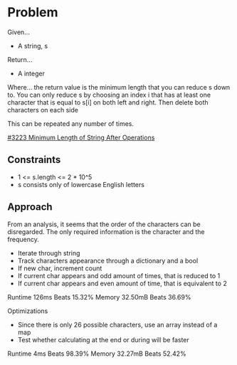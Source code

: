 
# Problem
Given...
- A string, s

Return...
- A integer

Where...
the return value is the minimum length that you can reduce s down to. You can 
only reduce s by choosing an index i that has at least one character that is 
equal to s\[i] on both left and right. Then delete both characters on each side

This can be repeated any number of times.

[#3223 Minimum Length of String After Operations](https://leetcode.com/problems/minimum-length-of-string-after-operations/description/?envType=daily-question&envId=2025-01-13)

## Constraints
- 1 <= s.length <= 2 * 10^5
- s consists only of lowercase English letters

## Approach
From an analysis, it seems that the order of the characters can be disregarded.
The only required information is the character and the frequency. 
- Iterate through string
- Track characters appearance through a dictionary and a bool
- If new char, increment count
- If current char appears and odd amount of times, that is reduced to 1
- If current char appears and even amount of time, that is equivalent to 2

Runtime 126ms Beats 15.32%
Memory 32.50mB Beats 36.69%

Optimizations
- Since there is only 26 possible characters, use an array instead of a map
- Test whether calculating at the end or during will be faster

Runtime 4ms Beats 98.39%
Memory 32.27mB Beats 52.42%
